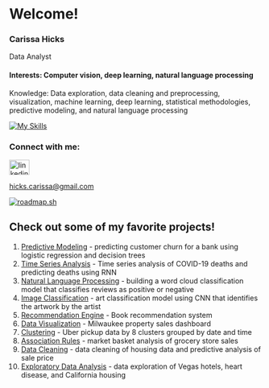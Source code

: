 # Welcome!
### Carissa Hicks
Data Analyst
#### Interests: Computer vision, deep learning, natural language processing
Knowledge: Data exploration, data cleaning and preprocessing, visualization, machine learning, deep learning, statistical methodologies, predictive modeling, and natural language processing

[![My Skills](https://skillicons.dev/icons?i=r,py,java,tensorflow,eclipse)](https://skillicons.dev)

### Connect with me:
<a href="https://www.linkedin.com/in/hickscarissa/" target="blank"><img align="center" src="https://raw.githubusercontent.com/rahuldkjain/github-profile-readme-generator/master/src/images/icons/Social/linked-in-alt.svg" alt="linkedin" height="30" width="40"/></a>

hicks.carissa@gmail.com

[![roadmap.sh](https://roadmap.sh/card/tall/66c8c42992ec1a8a73f8dc23?variant=dark)](https://roadmap.sh)

## Check out some of my favorite projects!

1. [Predictive Modeling](https://github.com/carissa406/customer-churn)   - predicting customer churn for a bank using logistic regression and decision trees
2. [Time Series Analysis](https://github.com/carissa406/deep-learning-535/blob/main/CarissaHicks_Assignment4.ipynb) - Time series analysis of COVID-19 deaths and predicting deaths using RNN
3. [Natural Language Processing](https://github.com/carissa406/good-feet-reviews) - building a word cloud classification model that classifies reviews as positive or negative
4. [Image Classification](https://github.com/carissa406/artbyartist) - art classification model using CNN that identifies the artwork by the artist
5. [Recommendation Engine](https://github.com/carissa406/BookRecommenderSystem) - Book recommendation system
6. [Data Visualization](https://github.com/carissa406/mke-property-sales) - Milwaukee property sales dashboard
7. [Clustering](https://github.com/carissa406/data-mining-533/blob/main/ex5-2test.txt) - Uber pickup data by 8 clusters grouped by date and time
8. [Association Rules](https://github.com/carissa406/data-mining-533/tree/main/FrequentPatternMining) - market basket analysis of grocery store sales
9. [Data Cleaning](https://github.com/carissa406/machine-learning-532/blob/main/Assignment%205.Rmd) - data cleaning of housing data and predictive analysis of sale price
10. [Exploratory Data Analysis](https://github.com/carissa406/machine-learning-532/blob/main/hw1.Rmd) - data exploration of Vegas hotels, heart disease, and California housing
